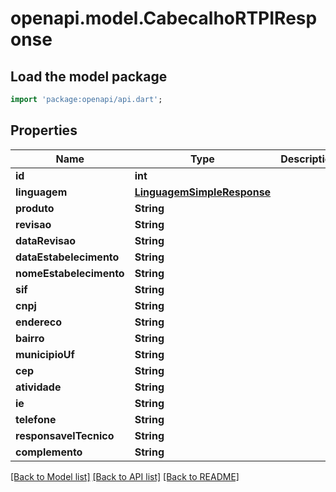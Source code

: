 # openapi.model.CabecalhoRTPIResponse

## Load the model package
```dart
import 'package:openapi/api.dart';
```

## Properties
Name | Type | Description | Notes
------------ | ------------- | ------------- | -------------
**id** | **int** |  | [optional] 
**linguagem** | [**LinguagemSimpleResponse**](LinguagemSimpleResponse.md) |  | [optional] 
**produto** | **String** |  | [optional] 
**revisao** | **String** |  | [optional] 
**dataRevisao** | **String** |  | [optional] 
**dataEstabelecimento** | **String** |  | [optional] 
**nomeEstabelecimento** | **String** |  | [optional] 
**sif** | **String** |  | [optional] 
**cnpj** | **String** |  | [optional] 
**endereco** | **String** |  | [optional] 
**bairro** | **String** |  | [optional] 
**municipioUf** | **String** |  | [optional] 
**cep** | **String** |  | [optional] 
**atividade** | **String** |  | [optional] 
**ie** | **String** |  | [optional] 
**telefone** | **String** |  | [optional] 
**responsavelTecnico** | **String** |  | [optional] 
**complemento** | **String** |  | [optional] 

[[Back to Model list]](../README.md#documentation-for-models) [[Back to API list]](../README.md#documentation-for-api-endpoints) [[Back to README]](../README.md)


